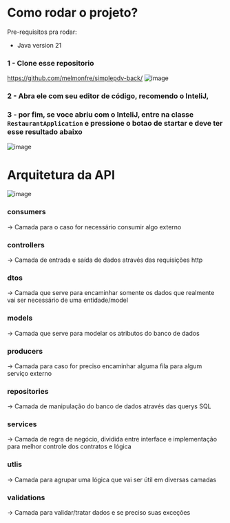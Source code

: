 # Como rodar o projeto?

Pre-requisitos pra rodar:
- Java version 21

### 1 - Clone esse repositorio
https://github.com/melmonfre/simplepdv-back/
![image](https://github.com/DgSantos017/restaurant/assets/62971277/2fd0ab71-e709-475b-9708-56d53e2ac247)


### 2 - Abra ele com seu editor de código, recomendo o InteliJ, 

### 3 - por fim, se voce abriu com o InteliJ, entre na classe ```RestaurantApplication``` e pressione o botao de startar e deve ter esse resultado abaixo 
![image](https://github.com/DgSantos017/restaurant/assets/62971277/f7e1f260-0fb8-45ce-9a8f-2e5037cf2ac2)


# Arquitetura da API


![image](https://github.com/DgSantos017/restaurant/assets/62971277/f6c178d8-61fc-41d5-a4ad-ea0594b91b72)


### consumers
-> Camada para o caso for necessário consumir algo externo

### controllers
-> Camada de entrada e saída de dados através das requisições http

### dtos
-> Camada que serve para encaminhar somente os dados que realmente vai ser necessário de uma entidade/model

### models
-> Camada que serve para modelar os atributos do banco de dados

### producers 
-> Camada para caso for preciso encaminhar alguma fila para algum serviço externo

### repositories
-> Camada de manipulação do banco de dados através das querys SQL

### services
-> Camada de regra de negócio, dividida entre interface e implementação para melhor controle dos contratos e lógica 

### utlis 
-> Camada para agrupar uma lógica que vai ser útil em diversas camadas

### validations
-> Camada para validar/tratar dados e se preciso suas exceções




